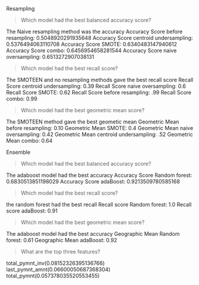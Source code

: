 
Resampling
> Which model had the best balanced accuracy score?

The Naive resampling method was the accuracy
Accuracy Score before resampling: 0.5048920291935648
Accuracy Score centroid undersampling: 0.5376494063110708
Accuracy Score SMOTE: 0.6340483147940612
Accuracy Score combo: 0.6456954658281544
Accuracy Score naive oversampling: 0.6513272907038131


> Which model had the best recall score?

The SMOTEEN and no resampling methods gave the best recall score
Recall Score centroid undersampling: 0.39
Recall Score naive oversampling: 0.6
Recall Score SMOTE: 0.62
Recall Score  before resampling: .99
Recall Score combo: 0.99

>
> Which model had the best geometric mean score?

The SMOTEEN method gave the best geometic mean
Geometric Mean before resampling: 0.10
Geometric Mean SMOTE: 0.4
Geometric Mean naive oversampling: 0.42
Geometric Mean centroid undersampling: .52
Geometric Mean combo: 0.64


Ensemble
> Which model had the best balanced accuracy score?

The adaboost model had the best accuracy
Accuracy Score Random forest: 0.6830513851198029
Accuracy Score adaBoost: 0.9213509780585168
>
> Which model had the best recall score?

the random forest had the best recall
Recall score Random forest: 1.0
Recall score adaBoost: 0.91

> Which model had the best geometric mean score?

The adaboost model had the best accuracy
Geographic Mean Random forest: 0.61
Geographic Mean adaBoost: 0.92

> What are the top three features?

total_pymnt_inv(0.08152326395136766)
last_pymnt_amnt(0.06600050687368304)
total_pymnt(0.057378035520553455)

